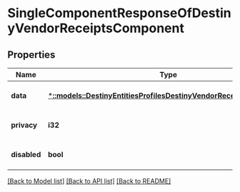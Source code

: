 # SingleComponentResponseOfDestinyVendorReceiptsComponent

## Properties
Name | Type | Description | Notes
------------ | ------------- | ------------- | -------------
**data** | [***::models::DestinyEntitiesProfilesDestinyVendorReceiptsComponent**](Destiny.Entities.Profiles.DestinyVendorReceiptsComponent.md) |  | [optional] [default to null]
**privacy** | **i32** |  | [optional] [default to null]
**disabled** | **bool** | If true, this component is disabled. | [optional] [default to null]

[[Back to Model list]](../README.md#documentation-for-models) [[Back to API list]](../README.md#documentation-for-api-endpoints) [[Back to README]](../README.md)


